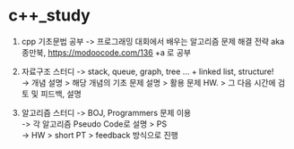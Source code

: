 # c++_study
1. cpp 기초문법 공부 
-> 프로그래밍 대회에서 배우는 알고리즘 문제 해결 전략 aka 종만북, https://modoocode.com/136 +a 로 공부

2. 자료구조 스터디 
-> stack, queue, graph, tree ... + linked list, structure!  
-> 개념 설명 > 해당 개념의 기초 문제 설명 > 활용 문제 HW. > 그 다음 시간에 검토 및 피드백, 설명

3. 알고리즘 스터디 
-> BOJ, Programmers 문제 이용  
-> 각 알고리즘 Pseudo Code로 설명 > PS  
-> HW > short PT > feedback 방식으로 진행  
